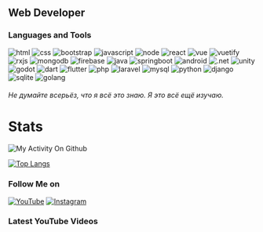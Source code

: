 ## Web Developer

### Languages and Tools

<img alt="html" src="https://img.shields.io/badge/html--E34F26?logo=html5&amp;style=flat-square"> <img alt="css" src="https://img.shields.io/badge/css--3850AE?logo=css3&logoColor=264DE4&amp;style=flat-square"> <img alt="bootstrap" src="https://img.shields.io/badge/bootstrap--563D7C?logo=bootstrap&logoColor=563D7C&amp;style=flat-square"> <img alt="javascript" src="https://img.shields.io/badge/javascript--F7DF1E?logo=javascript&amp;style=flat-square"> <img alt="node" src="https://img.shields.io/badge/node--339933?logo=nodedotjs&amp;style=flat-square"> <img alt="react" src="https://img.shields.io/badge/react--61DAFB?logo=react&amp;style=flat-square"> <img alt="vue" src="https://img.shields.io/badge/vue.js--4FC08D?logo=vuedotjs&amp;style=flat-square"> <img alt="vuetify" src="https://img.shields.io/badge/vuetify--1867C0?logo=vuetify&logoColor=1867C0&amp;style=flat-square"> <img alt="rxjs" src="https://img.shields.io/badge/rx.js--1867C0?logo=ReactiveX&logoColor=B7178C&amp;style=flat-square"> <img alt="mongodb" src="https://img.shields.io/badge/mongodb--47A248?logo=mongodb&amp;style=flat-square"> <img alt="firebase" src="https://img.shields.io/badge/firebase--FFCA28?logo=firebase&amp;style=flat-square"> <img alt="java" src="https://img.shields.io/badge/java--FFAA2D?logo=java&logoColor=FFAA2D&amp;style=flat-square"> <img alt="springboot" src="https://img.shields.io/badge/spring--6DB33F?logo=spring&amp;style=flat-square"> <img alt="android" src="https://img.shields.io/badge/android--3DDC84?logo=android&amp;style=flat-square"> <img alt=".net" src="https://img.shields.io/badge/framework--CDCDCD?logo=.net&amp;style=flat-square"> <img alt="unity" src="https://img.shields.io/badge/unity--FFFFFF?logo=unity&amp;style=flat-square"> <img alt="godot" src="https://img.shields.io/badge/godot--478CBF?logo=godotengine&amp;style=flat-square"> <img alt="dart" src="https://img.shields.io/badge/dart--097CDB?logo=dart&logoColor=097CDB&amp;style=flat-square"> <img alt="flutter" src="https://img.shields.io/badge/flutter--47C5FB?logo=flutter&logoColor=47C5FB&amp;style=flat-square"> <img alt="php" src="https://img.shields.io/badge/php--666885?logo=php&amp;style=flat-square"> <img alt="laravel" src="https://img.shields.io/badge/laravel--BF3C34?logo=laravel&amp;style=flat-square"> <img alt="mysql" src="https://img.shields.io/badge/mysql--blue?logo=mysql&amp;style=flat-square"> <img alt="python" src="https://img.shields.io/badge/python--3776AB?logo=python&amp;style=flat-square"> <img alt="django" src="https://img.shields.io/badge/django--F5F5F5?logo=django&amp;style=flat-square"> <img alt="sqlite" src="https://img.shields.io/badge/sqlite--F5F5F5?logo=sqlite&amp;style=flat-square"> <img alt="golang" src="https://img.shields.io/badge/golang--00ADD8?logo=go&amp;style=flat-square">
###### Не думайте всерьёз, что я всё это знаю. Я это всё ещё изучаю.
# Stats

![My Activity On Github](https://github-readme-stats.vercel.app/api?username=nekitExclyusiw&show_icons=true&theme=vue-dark)

[![Top Langs](https://github-readme-stats.vercel.app/api/top-langs/?username=nekitExclyusiw&langs_count=10)](https://github.com/anuraghazra/github-readme-stats)

### Follow Me on

[![YouTube](https://img.shields.io/badge/Youtube--FF0000?logo=youtube&logoColor=FF0000&amp;style=flat-square)](https://www.youtube.com/channel/UCtMAGrjxTdYOeMBi5HIUjsA)
[![Instagram](https://img.shields.io/badge/Instagram--E1306C?logo=instagram&logoColor=E1306C&amp;style=flat-square)](https://www.instagram.com/kabarma_official)
<!-- [![Telegram](https://img.shields.io/badge/Telegram--blue?logo=telegram&logoColor=27A0D9&amp;style=flat-square)](README.md) -->
<!-- [![Vkontakte](https://img.shields.io/badge/-Vkontakte-090909?style=for-the-badge&logo=Vk&logoColor=4F7DB3)](https://vk.com/kabarma)
[![Twitter](https://img.shields.io/badge/-Twitter-090909?style=for-the-badge&logo=Twitter&logoColor=1C9DEB)](https://twitter.com/alexeyshpavda)
[![Facebook](https://img.shields.io/badge/-Facebook-090909?style=for-the-badge&logo=Facebook&logoColor=1195F5)](https://www.facebook.com/alexeyshpavda) -->

<!-- <img alt="html" src="https://img.shields.io/badge/html--orange?logo=html5&amp;style=flat-square">
<img alt="css" src="https://img.shields.io/badge/css--blue?logo=css3&logoColor=264DE4&amp;style=flat-square">
<img alt="bootstrap" src="https://img.shields.io/badge/bootstrap--563D7C?logo=bootstrap&logoColor=563D7C&amp;style=flat-square">
<img alt="javascript" src="https://img.shields.io/badge/javascript--yellow?logo=javascript&amp;style=flat-square">
<img alt="node" src="https://img.shields.io/badge/node--lightgreen?logo=nodedotjs&amp;style=flat-square">
<img alt="react" src="https://img.shields.io/badge/react--informational?logo=react&amp;style=flat-square">
<img alt="vue.js" src="https://img.shields.io/badge/vue.js--green?logo=vuedotjs&amp;style=flat-square">
<img alt="firebase" src="https://img.shields.io/badge/firebase--yellowgreen?logo=firebase&amp;style=flat-square">
<img alt="java" src="https://img.shields.io/badge/java--lightgrey?logo=java&amp;style=flat-square">
<img alt="springboot" src="https://img.shields.io/badge/spring--green?logo=spring&amp;style=flat-square">
<img alt=".net" src="https://img.shields.io/badge/framework--blueviolet?logo=.net&amp;style=flat-square">
<img alt="dart" src="https://img.shields.io/badge/dart--blue?logo=dart&logoColor=097CDB&amp;style=flat-square">
<img alt="flutter" src="https://img.shields.io/badge/flutter--skyblue?logo=flutter&logoColor=47C5FB&amp;style=flat-square">
<img alt="mongodb" src="https://img.shields.io/badge/mongodb--default?logo=mongodb&amp;style=flat-square">
<img alt="postgresql" src="https://img.shields.io/badge/postgresql--lightgrey?logo=postgresql&amp;style=flat-square"> -->
### Latest YouTube Videos
<!-- YOUTUBE:START -->
<!-- YOUTUBE:END -->
